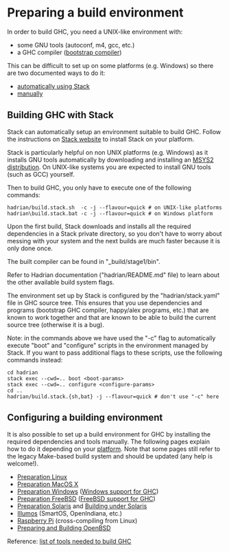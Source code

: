 # Preparing a build environment

In order to build GHC, you need a UNIX-like environment with:
* some GNU tools (autoconf, m4, gcc, etc.)
* a GHC compiler ([bootstrap compiler](https://en.wikipedia.org/wiki/Bootstrapping_(compilers)))

This can be difficult to set up on some platforms (e.g. Windows) so there are two documented ways to do it:
* [automatically using Stack](building-ghc-with-stack)
* [manually](configuring-a-build-environment)

## Building GHC with Stack

Stack can automatically setup an environment suitable to build GHC. Follow the instructions on [Stack website](https://haskellstack.org) to install Stack on your platform.

Stack is particularly helpful on non UNIX platforms (e.g. Windows) as it installs GNU tools automatically by downloading and installing an [MSYS2 distribution](https://www.msys2.org/). On UNIX-like systems you are expected to install GNU tools (such as GCC) yourself.

Then to build GHC, you only have to execute one of the following commands:

```
hadrian/build.stack.sh  -c -j --flavour=quick # on UNIX-like platforms
hadrian\build.stack.bat -c -j --flavour=quick # on Windows platform
```

Upon the first build, Stack downloads and installs all the required dependencies in a Stack private directory, so you don't have to worry about messing with your system and the next builds are much faster because it is only done once.

The built compiler can be found in "_build/stage1/bin".

Refer to Hadrian documentation ("hadrian/README.md" file) to learn about the other available build system flags.

The environment set up by Stack is configured by the "hadrian/stack.yaml" file in GHC source tree. This ensures that you use dependencies and programs (bootstrap GHC compiler, happy/alex programs, etc.) that are known to work together and that are known to be able to build the current source tree (otherwise it is a bug).

Note: in the commands above we have used the "-c" flag to automatically execute "boot" and "configure" scripts in the environment managed by Stack. If you want to pass additional flags to these scripts, use the following commands instead:
```
cd hadrian
stack exec --cwd=.. boot <boot-params>
stack exec --cwd=.. configure <configure-params>
cd ..
hadrian/build.stack.{sh,bat} -j --flavour=quick # don't use "-c" here

```


## Configuring a building environment

It is also possible to set up a build environment for GHC by installing the required dependencies and tools manually. The following pages explain how to do it depending on your [platform](platforms). Note that some pages still refer to the legacy Make-based build system and should be updated (any help is welcome!).

- [Preparation Linux](building/preparation/linux)
- [Preparation MacOS X](building/preparation/mac-osx)
- [Preparation Windows](building/preparation/windows) ([Windows support for GHC](windows-ghc))
- [Preparation FreeBSD](building/preparation/free-bsd) ([FreeBSD support for GHC](free-bsd-ghc))
- [Preparation Solaris](building/preparation/solaris) and [Building under Solaris](building/solaris)
- [Illumos](building/preparation/illumos) (SmartOS, OpenIndiana, etc.)
- [Raspberry Pi](building/preparation/raspberry-pi) (cross-compiling from Linux)
- [Preparing and Building OpenBSD](building/preparation/open-bsd)

Reference: [list of tools needed to build GHC](building/preparation/tools)